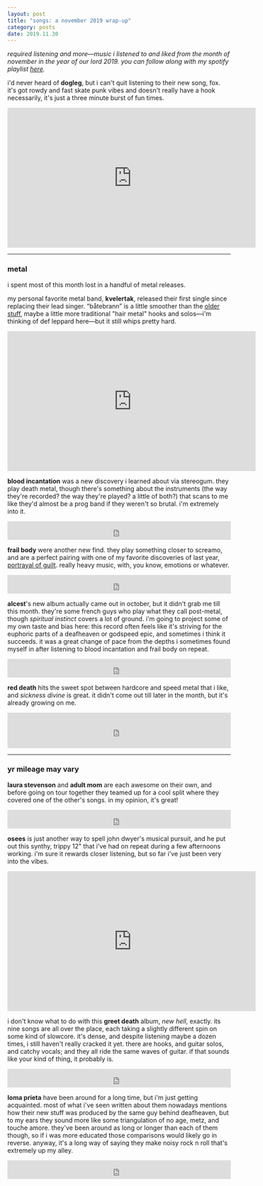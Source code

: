 ```yaml
---
layout: post
title: "songs: a november 2019 wrap-up"
category: posts
date: 2019.11.30
---
```


*required listening and more—music i listened to and liked from the month of november in the year of our lord 2019. you can follow along with my spotify playlist [here](https://open.spotify.com/playlist/5oJYx99uthizmX34ptPomI?si=BSVMRH9cSReell117Zq7lg).*

i'd never heard of **dogleg**, but i can't quit listening to their new song, fox. it's got rowdy and fast skate punk vibes and doesn't really have a hook necessarily, it's just a three minute burst of fun times.
<iframe width="560" height="315" src="https://www.youtube.com/embed/51yb3yJfrj4" frameborder="0" allow="accelerometer; autoplay; encrypted-media; gyroscope; picture-in-picture" allowfullscreen></iframe>

---
### metal

i spent most of this month lost in a handful of metal releases. 

my personal favorite metal band, **kvelertak**, released their first single since replacing their lead singer. “båtebrann” is a little smoother than the [older](https://www.youtube.com/watch?v=-6ZG0QpYAWQ) [stuff](https://www.youtube.com/watch?v=g36fWfErL9w), maybe a little more traditional "hair metal" hooks and solos—i'm thinking of def leppard here—but it still whips pretty hard.
<iframe width="560" height="315" src="https://www.youtube.com/embed/vTrmHnwg36I" frameborder="0" allow="accelerometer; autoplay; encrypted-media; gyroscope; picture-in-picture" allowfullscreen></iframe>
<br />

**blood incantation** was a new discovery i learned about via stereogum. they play death metal, though there's something about the instruments (the way they're recorded? the way they're played? a little of both?) that scans to me like they'd almost be a prog band if they weren't so brutal. i'm extremely into it.
<iframe style="border: 0; width: 100%; height: 42px;" src="https://bandcamp.com/EmbeddedPlayer/album=744542709/size=small/bgcol=ffffff/linkcol=0687f5/transparent=true/" seamless><a href="http://darkdescentrecords.bandcamp.com/album/hidden-history-of-the-human-race">Hidden History of the Human Race by Blood Incantation</a></iframe>
<br />

**frail body** were another new find. they play something closer to screamo, and are a perfect pairing with one of my favorite discoveries of last year, [portrayal of guilt](https://portrayalofguilt.com/album/let-pain-be-your-guide). really heavy music, with, you know, emotions or whatever.
<iframe style="border: 0; width: 100%; height: 42px;" src="https://bandcamp.com/EmbeddedPlayer/album=2952648902/size=small/bgcol=ffffff/linkcol=0687f5/transparent=true/" seamless><a href="http://frailbodyil.bandcamp.com/album/a-brief-memoriam">A Brief Memoriam by Frail Body</a></iframe>
<br />

**alcest**'s new album actually came out in october, but it didn't grab me till this month. they're some french guys who play what they call post-metal, though *spiritual instinct* covers a lot of ground. i'm going to project some of my own taste and bias here: this record often feels like it's striving for the euphoric parts of a deafheaven or godspeed epic, and sometimes i think it succeeds. it was a great change of pace from the depths i sometimes found myself in after listening to blood incantation and frail body on repeat.
<iframe style="border: 0; width: 100%; height: 42px;" src="https://bandcamp.com/EmbeddedPlayer/album=1345717582/size=small/bgcol=ffffff/linkcol=0687f5/transparent=true/" seamless><a href="http://alcest.bandcamp.com/album/spiritual-instinct">Spiritual Instinct by Alcest</a></iframe>
<br />

**red death** hits the sweet spot between hardcore and speed metal that i like, and *sickness divine* is great. it didn't come out till later in the month, but it's already growing on me.
<iframe src="https://open.spotify.com/embed/track/1s3tgau12bQTK1EWotaY6e" width="100%" height="80px" frameborder="0" allowtransparency="true" allow="encrypted-media"></iframe>

---
### yr mileage may vary

**laura stevenson** and **adult mom** are each awesome on their own, and before going on tour together they teamed up for a cool split where they covered one of the other's songs. in my opinion, it's great! 
<iframe style="border: 0; width: 100%; height: 42px;" src="https://bandcamp.com/EmbeddedPlayer/album=2006151456/size=small/bgcol=ffffff/linkcol=0687f5/transparent=true/" seamless><a href="http://laurastevenson.bandcamp.com/album/laura-stevenson-adult-mom-split-single">Laura Stevenson / Adult Mom split single by Laura Stevenson &amp; Adult Mom</a></iframe>
<br />

**osees** is just another way to spell john dwyer's musical pursuit, and he put out this synthy, trippy 12" that i've had on repeat during a few afternoons working. i'm sure it rewards closer listening, but so far i've just been very into the vibes.
<iframe width="560" height="315" src="https://www.youtube.com/embed/VgM_r10cT18" frameborder="0" allow="accelerometer; autoplay; encrypted-media; gyroscope; picture-in-picture" allowfullscreen></iframe>
<br />

i don't know what to do with this **greet death** album, *new hell*, exactly. its nine songs are all over the place, each taking a slightly different spin on some kind of slowcore. it's dense, and despite listening maybe a dozen times, i still haven't really cracked it yet. there are hooks, and guitar solos, and catchy vocals; and they all ride the same waves of guitar. if that sounds like your kind of thing, it probably is.
<iframe style="border: 0; width: 100%; height: 42px;" src="https://bandcamp.com/EmbeddedPlayer/album=522035487/size=small/bgcol=ffffff/linkcol=0687f5/transparent=true/" seamless><a href="http://greetdeath.bandcamp.com/album/new-hell">New Hell by Greet Death</a></iframe>
<br />

**loma prieta** have been around for a long time, but i'm just getting acquainted. most of what i've seen written about them nowadays mentions how their new stuff was produced by the same guy behind deafheaven, but to my ears they sound more like some triangulation of no age, metz, and touche amore. they've been around as long or longer than each of them though, so if i was more educated those comparisons would likely go in reverse. anyway, it's a long way of saying they make noisy rock n roll that's extremely up my alley.
<iframe style="border: 0; width: 100%; height: 42px;" src="https://bandcamp.com/EmbeddedPlayer/album=3983469720/size=small/bgcol=ffffff/linkcol=0687f5/transparent=true/" seamless><a href="http://lomaprietaband.bandcamp.com/album/continuum-b-w-fate">Continuum b/w Fate by Loma Prieta</a></iframe>
<br />